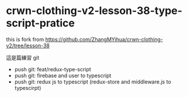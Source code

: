 # crwn-clothing-v2-lesson-38-type-script-pratice
this is fork from https://github.com/ZhangMYihua/crwn-clothing-v2/tree/lesson-38

這是篇練習 git  
- push git: feat/redux-type-script
- push git: firebase and user to typescript
- push git: redux js to typescript (redux-store and middleware.js to typescirpt)
